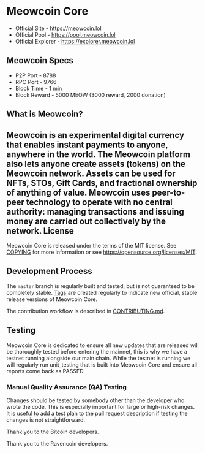 Meowcoin Core
==================================

* Official Site - https://meowcoin.lol
* Official Pool - https://pool.meowcoin.lol
* Official Explorer - https://explorer.meowcoin.lol

Meowcoin Specs
-----------------
* P2P Port - 8788
* RPC Port - 9766
* Block Time - 1 min
* Block Reward - 5000 MEOW (3000 reward, 2000 donation)

What is Meowcoin?
-----------------
Meowcoin is an experimental digital currency that enables instant payments to anyone, anywhere in the world. The Meowcoin platform also lets anyone create assets (tokens) on the Meowcoin network. Assets can be used for NFTs, STOs, Gift Cards, and fractional ownership of anything of value. Meowcoin uses peer-to-peer technology to operate with no central authority: managing transactions and issuing money are carried out collectively by the network.
License
-------

Meowcoin Core is released under the terms of the MIT license. See [COPYING](COPYING) for more
information or see https://opensource.org/licenses/MIT.

Development Process
-------------------

The `master` branch is regularly built and tested, but is not guaranteed to be
completely stable. [Tags](https://github.com/JustAResearcher/Meowcoin/tags) are created
regularly to indicate new official, stable release versions of Meowcoin Core.

The contribution workflow is described in [CONTRIBUTING.md](CONTRIBUTING.md).

Testing
-------
Meowcoin Core is dedicated to ensure all new updates that are released will be thoroughly tested before entering the mainnet, this is why we have a testnet running alongside our main chain. While the testnet is running we will regularly run unit_testing that is built into Meowcoin Core and ensure all reports come back as PASSED.


### Manual Quality Assurance (QA) Testing

Changes should be tested by somebody other than the developer who wrote the
code. This is especially important for large or high-risk changes. It is useful
to add a test plan to the pull request description if testing the changes is
not straightforward.


Thank you to the Bitcoin developers.

Thank you to the Ravencoin developers.
